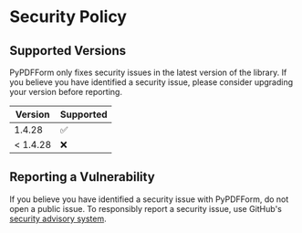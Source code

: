 # Security Policy

## Supported Versions

PyPDFForm only fixes security issues in the latest version of the library. If you believe you have identified a 
security issue, please consider upgrading your version before reporting.

| Version  | Supported          |
|----------| ------------------ |
| 1.4.28   | :white_check_mark: |
| < 1.4.28 | :x:                |

## Reporting a Vulnerability

If you believe you have identified a security issue with PyPDFForm, do not open a public issue. 
To responsibly report a security issue, use GitHub's [security advisory system](https://docs.github.com/en/code-security/security-advisories/working-with-repository-security-advisories/creating-a-repository-security-advisory).
